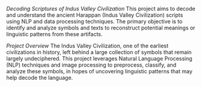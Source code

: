 *Decoding Scriptures of Indus Valley Civilization*
This project aims to decode and understand the ancient Harappan (Indus Valley Civilization) scripts using NLP and data processing techniques. The primary objective is to identify and analyze symbols and texts to reconstruct potential meanings or linguistic patterns from these artifacts.

*Project Overview*
The Indus Valley Civilization, one of the earliest civilizations in history, left behind a large collection of symbols that remain largely undeciphered. This project leverages Natural Language Processing (NLP) techniques and image processing to preprocess, classify, and analyze these symbols, in hopes of uncovering linguistic patterns that may help decode the language.

